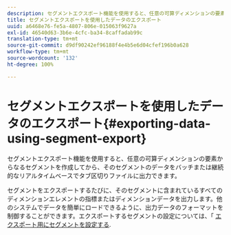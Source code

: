 ```yaml
---
description: セグメントエクスポート機能を使用すると、任意の可算ディメンションの要素からなるセグメントを作成してから、そのセグメントのデータをバッチまたは継続的なリアルタイムベースでタブ区切りファイルに出力できます。
title: セグメントエクスポートを使用したデータのエクスポート
uuid: a6468e76-fe5a-4807-806e-015063f9627a
exl-id: 46540d63-3b6e-4cfc-ba34-8caffadab99c
translation-type: tm+mt
source-git-commit: d9df90242ef96188f4e4b5e6d04cfef196b0a628
workflow-type: tm+mt
source-wordcount: '132'
ht-degree: 100%

---
```


# セグメントエクスポートを使用したデータのエクスポート{#exporting-data-using-segment-export}

セグメントエクスポート機能を使用すると、任意の可算ディメンションの要素からなるセグメントを作成してから、そのセグメントのデータをバッチまたは継続的なリアルタイムベースでタブ区切りファイルに出力できます。

セグメントをエクスポートするたびに、そのセグメントに含まれているすべてのディメンションエレメントの指標またはディメンションデータを出力します。他のシステムでデータを簡単にロードできるように、出力データのフォーマットを制御することができます。エクスポートするセグメントの設定については、「 [エクスポート用にセグメントを設定する](../../../home/c-get-started/c-exp-data-seg-exp/t-config-sgts-expt.md#task-8857f221fa66463990ec9b60db6db372).
